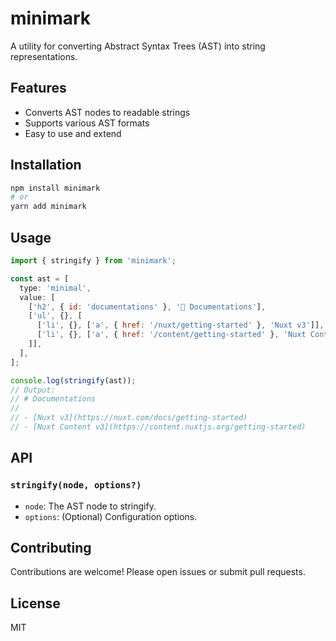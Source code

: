 # minimark

A utility for converting Abstract Syntax Trees (AST) into string representations.

## Features

- Converts AST nodes to readable strings
- Supports various AST formats
- Easy to use and extend

## Installation

```bash
npm install minimark
# or
yarn add minimark
```

## Usage

```js
import { stringify } from 'minimark';

const ast = [
  type: 'minimal',
  value: [
    ['h2', { id: 'documentations' }, '🎨 Documentations'],
    ['ul', {}, [
      ['li', {}, ['a', { href: '/nuxt/getting-started' }, 'Nuxt v3']],
      ['li', {}, ['a', { href: '/content/getting-started' }, 'Nuxt Content v3']],
    ]],
  ],
];

console.log(stringify(ast));
// Output:
// # Documentations
//
// - [Nuxt v3](https://nuxt.com/docs/getting-started)
// - [Nuxt Content v3](https://content.nuxtjs.org/getting-started)
```

## API

### `stringify(node, options?)`

- `node`: The AST node to stringify.
- `options`: (Optional) Configuration options.

## Contributing

Contributions are welcome! Please open issues or submit pull requests.

## License

MIT
